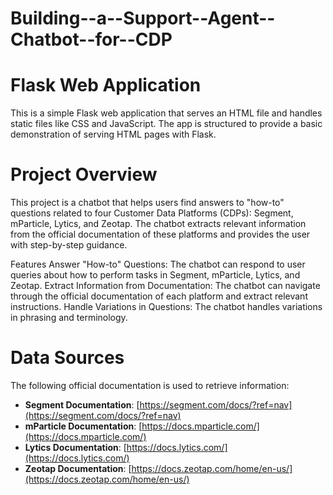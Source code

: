 # Building--a--Support--Agent--Chatbot--for--CDP

# Flask Web Application
This is a simple Flask web application that serves an HTML file and handles static files like CSS and JavaScript. The app is structured to provide a basic demonstration of serving HTML pages with Flask.

# Project Overview
This project is a chatbot that helps users find answers to "how-to" questions related to four Customer Data Platforms (CDPs): Segment, mParticle, Lytics, and Zeotap. The chatbot extracts relevant information from the official documentation of these platforms and provides the user with step-by-step guidance.

Features
Answer "How-to" Questions: The chatbot can respond to user queries about how to perform tasks in Segment, mParticle, Lytics, and Zeotap.
Extract Information from Documentation: The chatbot can navigate through the official documentation of each platform and extract relevant instructions.
Handle Variations in Questions: The chatbot handles variations in phrasing and terminology.

# **Data Sources**
The following official documentation is used to retrieve information:

- **Segment Documentation**: [https://segment.com/docs/?ref=nav](https://segment.com/docs/?ref=nav)
- **mParticle Documentation**: [https://docs.mparticle.com/](https://docs.mparticle.com/)
- **Lytics Documentation**: [https://docs.lytics.com/](https://docs.lytics.com/)
- **Zeotap Documentation**: [https://docs.zeotap.com/home/en-us/](https://docs.zeotap.com/home/en-us/)
